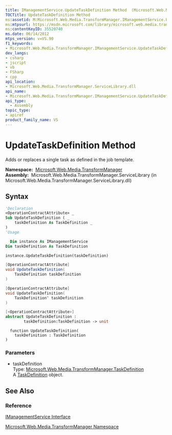 ```yaml
---
title: IManagementService.UpdateTaskDefinition Method  (Microsoft.Web.Media.TransformManager)
TOCTitle: UpdateTaskDefinition Method
ms:assetid: M:Microsoft.Web.Media.TransformManager.IManagementService.UpdateTaskDefinition(Microsoft.Web.Media.TransformManager.TaskDefinition)
ms:mtpsurl: https://msdn.microsoft.com/library/microsoft.web.media.transformmanager.imanagementservice.updatetaskdefinition(v=VS.90)
ms:contentKeyID: 35520740
ms.date: 06/14/2012
mtps_version: v=VS.90
f1_keywords:
- Microsoft.Web.Media.TransformManager.IManagementService.UpdateTaskDefinition
dev_langs:
- csharp
- jscript
- vb
- FSharp
- cpp
api_location:
- Microsoft.Web.Media.TransformManager.ServiceLibrary.dll
api_name:
- Microsoft.Web.Media.TransformManager.IManagementService.UpdateTaskDefinition
api_type:
  - Assembly
topic_type:
- apiref
product_family_name: VS
---
```


# UpdateTaskDefinition Method

Adds or replaces a single task as defined in the job template.

**Namespace:**  [Microsoft.Web.Media.TransformManager](microsoft-web-media-transformmanager-namespace.md)  
**Assembly:**  Microsoft.Web.Media.TransformManager.ServiceLibrary (in Microsoft.Web.Media.TransformManager.ServiceLibrary.dll)

## Syntax

```vb
'Declaration
<OperationContractAttribute> _
Sub UpdateTaskDefinition ( _
    taskDefinition As TaskDefinition _
)
'Usage

  Dim instance As IManagementService
Dim taskDefinition As TaskDefinition

instance.UpdateTaskDefinition(taskDefinition)
```

```csharp
[OperationContractAttribute]
void UpdateTaskDefinition(
    TaskDefinition taskDefinition
)
```

```cpp
[OperationContractAttribute]
void UpdateTaskDefinition(
    TaskDefinition^ taskDefinition
)
```

``` fsharp
[<OperationContractAttribute>]
abstract UpdateTaskDefinition : 
        taskDefinition:TaskDefinition -> unit 
```

```jscript
  function UpdateTaskDefinition(
    taskDefinition : TaskDefinition
)
```

### Parameters

  - taskDefinition  
    Type: [Microsoft.Web.Media.TransformManager.TaskDefinition](taskdefinition-class-microsoft-web-media-transformmanager.md)  
    A [TaskDefinition](taskdefinition-class-microsoft-web-media-transformmanager.md) object.  

## See Also

### Reference

[IManagementService Interface](imanagementservice-interface-microsoft-web-media-transformmanager.md)

[Microsoft.Web.Media.TransformManager Namespace](microsoft-web-media-transformmanager-namespace.md)
